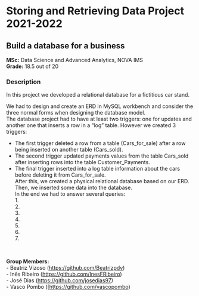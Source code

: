 # Storing and Retrieving Data Project 2021-2022
## Build a database for a business  
   
**MSc:** Data Science and Advanced Analytics, NOVA IMS   
**Grade:** 18.5 out of 20  
   
### Description 
In this project we developed a relational database for a fictitious car stand.    

We had to design and create an ERD in MySQL workbench and consider the three normal forms when designing the database model.   
The database project had to have at least two triggers: one for updates and another one that inserts a row in a “log” table. However we created 3 triggers:   
 - The first trigger deleted a row from a table (Cars_for_sale) after a row being inserted on another table (Cars_sold).
 - The second trigger updated payments values from the table Cars_sold after inserting rows into the table Customer_Payments.
 - The final trigger inserted into a log table information about the cars before deleting it from Cars_for_sale.   
After this, we created a physical relational database based on our ERD. Then, we inserted some data into the database.  
In the end we had to answer several queries:    
   1.   
   2.   
   3.   
   4.   
   5.   
   6.   
   7.   


<br>
   
**Group Members:**  
\- Beatriz Vizoso (https://github.com/Beatrizpdv)    
\- Inês Ribeiro (https://github.com/InesFRibeiro)   
\- José Dias (https://github.com/josedias97)   
\- Vasco Pombo ([https://github.com/vascopombo)
